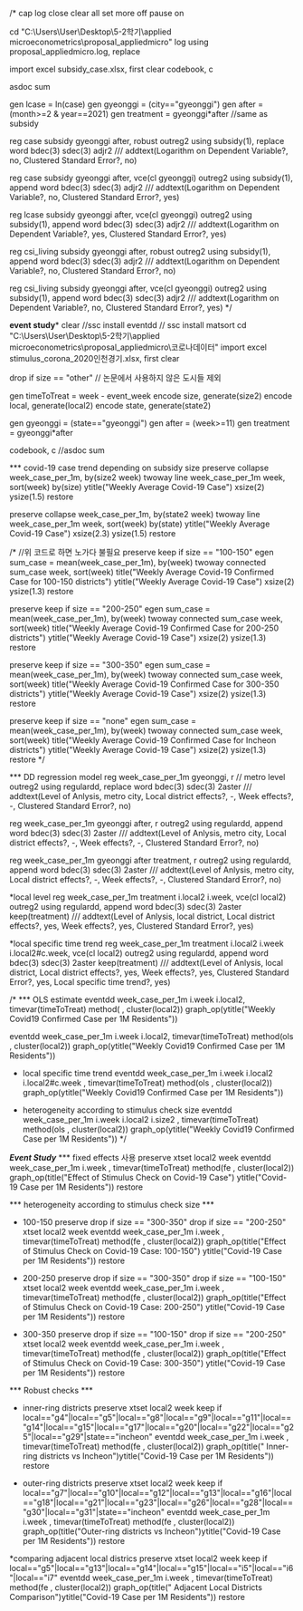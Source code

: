/*
cap log close
clear all
set more off
pause on

cd "C:\Users\User\Desktop\5-2학기\applied microeconometrics\proposal_appliedmicro"
log using proposal_appliedmicro.log, replace

import excel subsidy_case.xlsx, first clear
codebook, c

asdoc sum

gen lcase = ln(case)
gen gyeonggi = (city=="gyeonggi")
gen after = (month>=2 & year==2021)
gen treatment = gyeonggi*after  //same as subsidy


reg case subsidy gyeonggi after, robust
outreg2 using subsidy(1), replace word bdec(3) sdec(3) adjr2 ///
	addtext(Logarithm on Dependent Variable?, no, Clustered Standard Error?, no) 

reg case subsidy gyeonggi after, vce(cl gyeonggi)
outreg2 using subsidy(1), append word bdec(3) sdec(3) adjr2 ///
	addtext(Logarithm on Dependent Variable?, no, Clustered Standard Error?, yes) 

reg lcase subsidy gyeonggi after, vce(cl gyeonggi)
outreg2 using subsidy(1), append word bdec(3) sdec(3) adjr2 ///
	addtext(Logarithm on Dependent Variable?, yes, Clustered Standard Error?, yes) 
	
reg csi_living subsidy gyeonggi after, robust
outreg2 using subsidy(1), append word bdec(3) sdec(3) adjr2 ///
	addtext(Logarithm on Dependent Variable?, no, Clustered Standard Error?, no) 

reg csi_living subsidy gyeonggi after, vce(cl gyeonggi)
outreg2 using subsidy(1), append word bdec(3) sdec(3) adjr2 ///
	addtext(Logarithm on Dependent Variable?, no, Clustered Standard Error?, yes) 
*/
	
	
	
******event study*******
clear
//ssc install eventdd
// ssc install matsort
cd "C:\Users\User\Desktop\5-2학기\applied microeconometrics\proposal_appliedmicro\코로나데이터"
import excel stimulus_corona_2020인천경기.xlsx, first clear

drop if size == "other"  // 논문에서 사용하지 않은 도시들 제외

gen timeToTreat = week - event_week
encode size, generate(size2)
encode local, generate(local2)
encode state, generate(state2)

gen gyeonggi = (state=="gyeonggi")
gen after = (week>=11)
gen treatment = gyeonggi*after 

codebook, c
//asdoc sum


*** covid-19 case trend depending on subsidy size 
preserve
 collapse week_case_per_1m, by(size2 week)
 twoway line week_case_per_1m week, sort(week) by(size) ytitle("Weekly Average Covid-19 Case") xsize(2) ysize(1.5) 
restore

preserve
 collapse week_case_per_1m, by(state2 week)
 twoway line week_case_per_1m week, sort(week) by(state) ytitle("Weekly Average Covid-19 Case") xsize(2.3) ysize(1.5) 
restore

/* //위 코드로 하면 노가다 불필요
preserve
 keep if size == "100-150"
 egen sum_case = mean(week_case_per_1m), by(week)
 twoway connected sum_case week, sort(week) title("Weekly Average Covid-19 Confirmed Case for 100-150 districts") ytitle("Weekly Average Covid-19 Case") xsize(2) ysize(1.3) 
restore

preserve
 keep if size == "200-250"
 egen sum_case = mean(week_case_per_1m), by(week)
 twoway connected sum_case week, sort(week) title("Weekly Average Covid-19 Confirmed Case for 200-250 districts") ytitle("Weekly Average Covid-19 Case") xsize(2) ysize(1.3) 
restore

preserve
 keep if size == "300-350"
 egen sum_case = mean(week_case_per_1m), by(week)
 twoway connected sum_case week, sort(week) title("Weekly Average Covid-19 Confirmed Case for 300-350 districts") ytitle("Weekly Average Covid-19 Case") xsize(2) ysize(1.3) 
restore

preserve
 keep if size == "none"
 egen sum_case = mean(week_case_per_1m), by(week)
 twoway connected sum_case week, sort(week) title("Weekly Average Covid-19 Confirmed Case for Incheon districts") ytitle("Weekly Average Covid-19 Case") xsize(2) ysize(1.3) 
restore
*/

*** DD regression model
reg week_case_per_1m gyeonggi, r // metro level
outreg2 using regulardd, replace word bdec(3) sdec(3) 2aster ///
	addtext(Level of Anlysis, metro city, Local district effects?, -, Week effects?, -, Clustered Standard Error?, no) 

reg week_case_per_1m gyeonggi after, r 
outreg2 using regulardd, append word bdec(3) sdec(3) 2aster ///
	addtext(Level of Anlysis, metro city, Local district effects?, -, Week effects?, -, Clustered Standard Error?, no) 

reg week_case_per_1m gyeonggi after treatment, r
outreg2 using regulardd, append word bdec(3) sdec(3) 2aster ///
	addtext(Level of Anlysis, metro city, Local district effects?, -, Week effects?, -, Clustered Standard Error?, no) 

*local level 
reg week_case_per_1m treatment i.local2 i.week, vce(cl local2) 
outreg2 using regulardd, append word bdec(3) sdec(3) 2aster keep(treatment) ///
	addtext(Level of Anlysis, local district, Local district effects?, yes, Week effects?, yes, Clustered Standard Error?, yes) 

*local specific time trend
reg week_case_per_1m treatment i.local2 i.week i.local2#c.week, vce(cl local2) 
outreg2 using regulardd, append word bdec(3) sdec(3) 2aster keep(treatment) ///
	addtext(Level of Anlysis, local district, Local district effects?, yes, Week effects?, yes, Clustered Standard Error?, yes, Local specific time trend?, yes) 

/*
*** OLS estimate
eventdd week_case_per_1m i.week i.local2, timevar(timeToTreat) method( , cluster(local2)) graph_op(ytitle("Weekly Covid19 Confirmed Case per 1M Residents"))

eventdd week_case_per_1m i.week i.local2, timevar(timeToTreat) method(ols , cluster(local2)) graph_op(ytitle("Weekly Covid19 Confirmed Case per 1M Residents"))

* local specific time trend
eventdd week_case_per_1m i.week i.local2 i.local2#c.week , timevar(timeToTreat) method(ols , cluster(local2)) graph_op(ytitle("Weekly Covid19 Confirmed Case per 1M Residents"))

* heterogeneity according to stimulus check size
eventdd week_case_per_1m i.week i.local2 i.size2 , timevar(timeToTreat) method(ols , cluster(local2)) graph_op(ytitle("Weekly Covid19 Confirmed Case per 1M Residents"))
*/


*****Event Study*****
*** fixed effects 사용
preserve
 xtset local2 week 
 eventdd week_case_per_1m i.week , timevar(timeToTreat) method(fe , cluster(local2)) graph_op(title("Effect of Stimulus Check on Covid-19 Case") ytitle("Covid-19 Case per 1M Residents"))
restore

*** heterogeneity according to stimulus check size ***
* 100-150
preserve
 drop if size == "300-350"
 drop if size == "200-250"
 xtset local2 week 
 eventdd week_case_per_1m i.week , timevar(timeToTreat) method(fe , cluster(local2)) graph_op(title("Effect of Stimulus Check on Covid-19 Case: 100-150") ytitle("Covid-19 Case per 1M Residents"))
restore

* 200-250
preserve
 drop if size == "300-350"
 drop if size == "100-150"
 xtset local2 week 
 eventdd week_case_per_1m i.week , timevar(timeToTreat) method(fe , cluster(local2)) graph_op(title("Effect of Stimulus Check on Covid-19 Case: 200-250") ytitle("Covid-19 Case per 1M Residents"))
restore

* 300-350
preserve
 drop if size == "100-150"
 drop if size == "200-250"
 xtset local2 week 
 eventdd week_case_per_1m i.week , timevar(timeToTreat) method(fe , cluster(local2)) graph_op(title("Effect of Stimulus Check on Covid-19 Case: 300-350") ytitle("Covid-19 Case per 1M Residents"))
restore



*** Robust checks ***
* inner-ring districts
preserve 
 xtset local2 week 
 keep if local=="g4"|local=="g5"|local=="g8"|local=="g9"|local=="g11"|local=="g14"|local=="g15"|local=="g17"|local=="g20"|local=="g22"|local=="g25"|local=="g29"|state=="incheon"
 eventdd week_case_per_1m i.week , timevar(timeToTreat) method(fe , cluster(local2)) graph_op(title(" Inner-ring districts vs Incheon")ytitle("Covid-19 Case per 1M Residents"))
restore

*  outer-ring districts 
preserve 
 xtset local2 week 
 keep if local=="g7"|local=="g10"|local=="g12"|local=="g13"|local=="g16"|local=="g18"|local=="g21"|local=="g23"|local=="g26"|local=="g28"|local=="g30"|local=="g31"|state=="incheon"
 eventdd week_case_per_1m i.week , timevar(timeToTreat) method(fe , cluster(local2)) graph_op(title("Outer-ring districts vs Incheon")ytitle("Covid-19 Case per 1M Residents"))
restore


*comparing adjacent local districs
preserve 
 xtset local2 week 
 keep if local=="g5"|local=="g13"|local=="g14"|local=="g15"|local=="i5"|local=="i6"|local=="i7"
 eventdd week_case_per_1m i.week , timevar(timeToTreat) method(fe , cluster(local2)) graph_op(title(" Adjacent Local Districts Comparison")ytitle("Covid-19 Case per 1M Residents"))
restore

